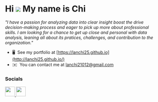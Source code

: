 Hi ![](https://user-images.githubusercontent.com/18350557/176309783-0785949b-9127-417c-8b55-ab5a4333674e.gif) My name is Chi
==========================================================================================================================================

_"I have a passion for analyzing data into clear insight boost the drive decision-making process and eager to pick up more about professional skills. I am looking for a chance to get up close and personal with data analysis, leaning all about its pratices, challenges, and contribution to the organization."_

* 🖥️  See my portfolio at [https://lanchi25.github.io](http://lanchi25.github.io/)
* ✉️  You can contact me at [lanchi21012@gmail.com](mailto:lanchi21012@gmail.com)


### Socials

<p align="left"> <a href="https://www.github.com/lanchi25" target="_blank" rel="noreferrer"> <picture> <source media="(prefers-color-scheme: dark)" srcset="https://raw.githubusercontent.com/danielcranney/readme-generator/main/public/icons/socials/github-dark.svg" /> <source media="(prefers-color-scheme: light)" srcset="https://raw.githubusercontent.com/danielcranney/readme-generator/main/public/icons/socials/github.svg" /> <img src="https://raw.githubusercontent.com/danielcranney/readme-generator/main/public/icons/socials/github.svg" width="32" height="32" /> </picture> </a> <a href="https://www.linkedin.com/in/nguyenthilanchi251202" target="_blank" rel="noreferrer"> <picture> <source media="(prefers-color-scheme: dark)" srcset="https://raw.githubusercontent.com/danielcranney/readme-generator/main/public/icons/socials/linkedin-dark.svg" /> <source media="(prefers-color-scheme: light)" srcset="https://raw.githubusercontent.com/danielcranney/readme-generator/main/public/icons/socials/linkedin.svg" /> <img src="https://raw.githubusercontent.com/danielcranney/readme-generator/main/public/icons/socials/linkedin.svg" width="32" height="32" /> </picture> </a></p>
